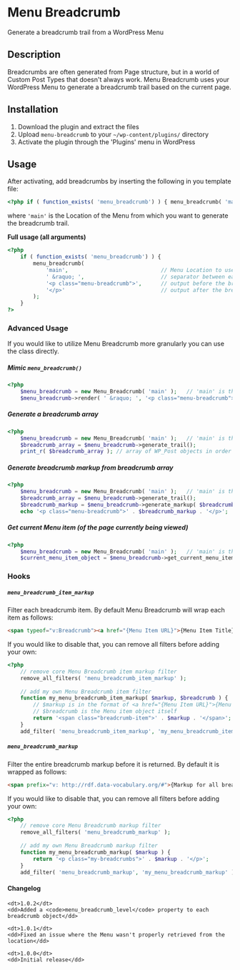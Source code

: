 # Menu Breadcrumb

Generate a breadcrumb trail from a WordPress Menu

## Description

Breadcrumbs are often generated from Page structure, but in a world of Custom Post Types that doesn't always work. Menu Breadcrumb uses your WordPress Menu to generate a breadcrumb trail based on the current page.

## Installation

1. Download the plugin and extract the files
1. Upload `menu-breadcrumb` to your `~/wp-content/plugins/` directory
1. Activate the plugin through the 'Plugins' menu in WordPress

## Usage

After activating, add breadcrumbs by inserting the following in you template file:

```php
<?php if ( function_exists( 'menu_breadcrumb') ) { menu_breadcrumb( 'main' ); } ?>
```

where `'main'` is the Location of the Menu from which you want to generate the breadcrumb trail.

**Full usage (all arguments)**

```php
<?php 
    if ( function_exists( 'menu_breadcrumb') ) { 
        menu_breadcrumb( 
            'main',                             // Menu Location to use for breadcrumb
            ' &raquo; ',                        // separator between each breadcrumb
            '<p class="menu-breadcrumb">',      // output before the breadcrumb
            '</p>'                              // output after the breadcrumb
        ); 
    } 
?>
```

### Advanced Usage

If you would like to utilize Menu Breadcrumb more granularly you can use the class directly.

##### Mimic `menu_breadcrumb()`

```php
<?php
    $menu_breadcrumb = new Menu_Breadcrumb( 'main' );   // 'main' is the Menu Location
	$menu_breadcrumb->render( ' &raquo; ', '<p class="menu-breadcrumb">', '</p>' );
```

##### Generate a breadcrumb array

```php
<?php
    $menu_breadcrumb = new Menu_Breadcrumb( 'main' );   // 'main' is the Menu Location
	$breadcrumb_array = $menu_breadcrumb->generate_trail();
	print_r( $breadcrumb_array ); // array of WP_Post objects in order of breadcrumb
```

##### Generate breadcrumb markup from breadcrumb array

```php
<?php
    $menu_breadcrumb = new Menu_Breadcrumb( 'main' );   // 'main' is the Menu Location
	$breadcrumb_array = $menu_breadcrumb->generate_trail();
	$breadcrumb_markup = $menu_breadcrumb->generate_markup( $breadcrumb_array, ' &raquo; ' );
	echo '<p class="menu-breadcrumb">' . $breadcrumb_markup . '</p>';
```

##### Get current Menu item (of the page currently being viewed)

```php
<?php
    $menu_breadcrumb = new Menu_Breadcrumb( 'main' );   // 'main' is the Menu Location
	$current_menu_item_object = $menu_breadcrumb->get_current_menu_item_object();
```

### Hooks

##### `menu_breadcrumb_item_markup`

Filter each breadcrumb item. By default Menu Breadcrumb will wrap each item as follows:

```html
<span typeof="v:Breadcrumb"><a href="{Menu Item URL}">{Menu Item Title}</a></span>
```

If you would like to disable that, you can remove all filters before adding your own:

```php
<?php
    // remove core Menu Breadcrumb item markup filter
    remove_all_filters( 'menu_breadcrumb_item_markup' );
    
    // add my own Menu Breadcrumb item filter
    function my_menu_breadcrumb_item_markup( $markup, $breadcrumb ) {
        // $markup is in the format of <a href="{Menu Item URL}">{Menu Item Title}</a>
        // $breadcrumb is the Menu item object itself
        return '<span class="breadcrumb-item">' . $markup . '</span>';
    }
    add_filter( 'menu_breadcrumb_item_markup', 'my_menu_breadcrumb_item_markup', 10, 2 );
```

##### `menu_breadcrumb_markup`

Filter the entire breadcrumb markup before it is returned. By default it is wrapped as follows:

```html
<span prefix="v: http://rdf.data-vocabulary.org/#">{Markup for all breadcrumbs after they have been filtered}</span>
```

If you would like to disable that, you can remove all filters before adding your own:

```php
<?php
    // remove core Menu Breadcrumb markup filter
    remove_all_filters( 'menu_breadcrumb_markup' );
    
    // add my own Menu Breadcrumb markup filter
    function my_menu_breadcrumb_markup( $markup ) {
        return '<p class="my-breadcrumbs">' . $markup . '</p>';
    }
    add_filter( 'menu_breadcrumb_markup', 'my_menu_breadcrumb_markup' );
```

#### Changelog

<dl>

    <dt>1.0.2</dt>
    <dd>Added a <code>menu_breadcrumb_level</code> property to each breadcrumb object</dd>

    <dt>1.0.1</dt>
    <dd>Fixed an issue where the Menu wasn't properly retrieved from the location</dd>

	<dt>1.0.0</dt>
    <dd>Initial release</dd>

</dl>
